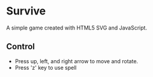 # Survive
A simple game created with HTML5 SVG and JavaScript.

## Control
* Press up, left, and right arrow to move and rotate.
* Press 'z' key to use spell
